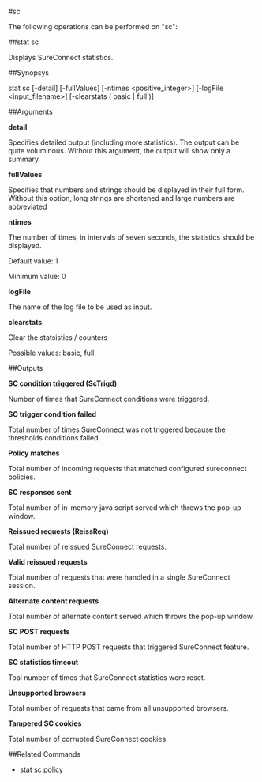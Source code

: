#sc

The following operations can be performed on "sc":


##stat sc

Displays SureConnect statistics.


##Synopsys

stat sc [-detail] [-fullValues] [-ntimes &lt;positive_integer>] [-logFile &lt;input_filename>] [-clearstats ( basic | full )]


##Arguments

<b>detail</b>
Specifies detailed output (including more statistics). The output can be quite voluminous. Without this argument, the output will show only a summary.

<b>fullValues</b>
Specifies that numbers and strings should be displayed in their full form. Without this option, long strings are shortened and large numbers are abbreviated

<b>ntimes</b>
The number of times, in intervals of seven seconds, the statistics should be displayed.
Default value: 1
Minimum value: 0

<b>logFile</b>
The name of the log file to be used as input.

<b>clearstats</b>
Clear the statsistics / counters
Possible values: basic, full



##Outputs

<b>SC condition triggered (ScTrigd)</b>
Number of times that SureConnect conditions were triggered.

<b>SC trigger condition failed</b>
Total number of times SureConnect was not triggered because the thresholds conditions failed.

<b>Policy matches</b>
Total number of incoming requests that matched configured sureconnect policies.

<b>SC responses sent</b>
Total number of in-memory java script  served which throws the pop-up window.

<b>Reissued requests (ReissReq)</b>
Total number of reissued SureConnect requests.

<b>Valid reissued requests</b>
Total number of requests that were  handled in a single SureConnect session.

<b>Alternate content requests</b>
Total number of alternate content served which throws the pop-up window.

<b>SC POST requests</b>
Total number of   HTTP POST requests that triggered SureConnect feature.

<b>SC statistics timeout</b>
Toal number of times that SureConnect statistics were reset.

<b>Unsupported browsers</b>
Total number of requests that came from all unsupported browsers.

<b>Tampered SC cookies</b>
Total number of corrupted SureConnect cookies.



##Related Commands

<ul><li><a href="../../../c-p/c-p">stat sc policy</a></li></ul>



